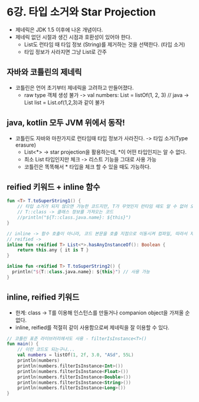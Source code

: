 # 6강. 타입 소거와 Star Projection
- 제네릭은 JDK 1.5 이후에 나온 개념이다.
- 제네릭 없던 시절과 생긴 시점과 호환성이 있어야 한다.
  - List<String>도 런타임 때 타입 정보 (String)를 제거하는 것을 선택한다. (타입 소거)
  - 타입 정보가 사라지면 그냥 List로 간주

## 자바와 코틀린의 제네릭
- 코틀린은 언어 초기부터 제네릭을 고려하고 만들어졌다.  
  - raw type 객체 생성 불가 -> val numbers: List = listOf(1, 2, 3) // java -> List list = List.of(1,2,3)과 같이 불가

## java, kotlin 모두 JVM 위에서 동작!
- 코틀린도 자바와 마찬가지로 런타임때 타입 정보가 사라진다. -> 타입 소거(Type erasure)
  - List<*> -> star projection을 활용하는데, *이 어떤 타입인지는 알 수 없다.
  - 최소 List 타입인지만 체크 -> 리스트 기능을 그대로 사용 가능
  - 코틀린은 똑똑해서 * 타입을 체크 할 수 있을 때도 가능하다.

## reified 키워드 + inline 함수
```kotlin
fun <T> T.toSuperString1() {
    // 타입 소거가 되지 않으면 가능한 코드지만, T가 무엇인지 런타임 때도 알 수 없어 오류 발생
    // T::class -> 클래스 정보를 가져오는 코드
    //println("${T::class.java.name}: ${this}")
}

// inline -> 함수 호출이 아니라, 코드 본문을 호출 지점으로 이동시켜 컴파일, 따라서 제네릭 타입 파라미터로 간주 X
// reified -> 
inline fun <reified T> List<*>.hasAnyInstanceOf(): Boolean {
    return this.any { it is T }
}

inline fun <reified T> T.toSuperString2() {
  println("${T::class.java.name}: ${this}") // 사용 가능
}
```

## inline, reified 키워드
- 한계: class<reified T> -> T를 이용해 인스턴스를 만들거나 companion object을 가져올 순 없다.
- inline, reified를 적절히 같이 사용함으로써 제네릭을 잘 이용할 수 있다.
```kotlin
// 코틀린 표준 라이브러리에서도 사용 - filterIsInstance<T>()
fun main() {
    // 이런 코드도 되는구나...
    val numbers = listOf(1, 2f, 3.0, "ASd", 55L)
    println(numbers)
    println(numbers.filterIsInstance<Int>())
    println(numbers.filterIsInstance<Float>())
    println(numbers.filterIsInstance<Double>())
    println(numbers.filterIsInstance<String>())
    println(numbers.filterIsInstance<Long>())
}
```